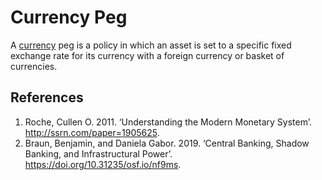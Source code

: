 # Currency Peg
A [currency](currency.md) peg is a policy in which an asset is set to a specific fixed exchange rate for its currency with a foreign currency or basket of currencies.

## References
1. Roche, Cullen O. 2011. ‘Understanding the Modern Monetary System’. http://ssrn.com/paper=1905625.
1. Braun, Benjamin, and Daniela Gabor. 2019. ‘Central Banking, Shadow Banking, and Infrastructural Power’. https://doi.org/10.31235/osf.io/nf9ms.